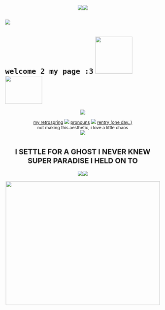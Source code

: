 <div align="center">
 <img src="https://github.com/user-attachments/assets/64cb5226-cdd4-41d2-9059-230469155109"><img src="https://github.com/user-attachments/assets/64cb5226-cdd4-41d2-9059-230469155109"> <br /> <br />
</div>

![](https://komarev.com/ghpvc/?username=sednoseterces&color=ff69b4&style=plastic&label=++++🍫🍬🍭🧁🎂🍰🍨++++) <br /> 
# ``welcome 2 my page :3`` <img src="https://github.com/user-attachments/assets/e7c929c1-2c8e-4899-91f6-381ce4be7273" height=120 width=120><img src=https://github.com/user-attachments/assets/4d0f055c-fbb6-40e5-8447-0cd52ce8ccf1 height=90 width=120>


<div align="center">
<img src="https://github.com/user-attachments/assets/44f6f4f3-501f-4247-9470-f950c083c006"> <br /> 
</div>
<div align="center">
  
 [my retrospring](https://retrospring.net/@applepox) <img src="https://github.com/user-attachments/assets/8fd84c19-2679-49f4-a649-c2d680d22913"> [pronouns](https://pronouns.cc/@yesmylord) <img src="https://github.com/user-attachments/assets/4879475c-9927-4839-b26c-607702a79084"> [rentry (one day..)](https://rentry.co/applepox) <br />
 not making this aesthetic, i love a little chaos <br />
 <img src="https://github.com/user-attachments/assets/0de94148-f90c-4935-ad8e-0ba720fbbb89">
# <sub> I SETTLE FOR A GHOST I NEVER KNEW </sub> <br /> <sub> SUPER PARADISE I HELD ON TO </sub>
</div>
<div align="center">
 <img src="https://github.com/user-attachments/assets/64cb5226-cdd4-41d2-9059-230469155109"><img src="https://github.com/user-attachments/assets/64cb5226-cdd4-41d2-9059-230469155109"> <br /> <br />
<img src="https://github.com/user-attachments/assets/a385409d-fc76-4d0f-b259-c27acc62a7a2" height=400 width=500> <br />
</div>

